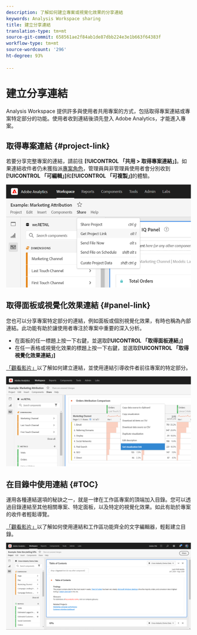 ```yaml
---
description: 了解如何建立專案或視覺化效果的分享連結
keywords: Analysis Workspace sharing
title: 建立分享連結
translation-type: tm+mt
source-git-commit: 658561ae2f84ab1de87dbb224e3e1b663f64383f
workflow-type: tm+mt
source-wordcount: '296'
ht-degree: 93%

---
```



# 建立分享連結

Analysis Workspace 提供許多與使用者共用專案的方式，包括取得專案連結或專案特定部分的功能。使用者收到連結後須先登入 Adobe Analytics，才能進入專案。

## 取得專案連結 {#project-link}

若要分享完整專案的連結，請前往 **[!UICONTROL 「共用 > 取得專案連結」]**。如果連結收件者仍未獲指派[專案角色](https://docs.adobe.com/content/help/zh-Hant/analytics/analyze/analysis-workspace/curate-share/share-projects.html)，管理員與非管理員使用者會分別收到&#x200B;**[!UICONTROL 「可編輯」]**&#x200B;和&#x200B;**[!UICONTROL 「可複製」]**&#x200B;的體驗。

![](assets/get-project-link.png)

## 取得面板或視覺化效果連結 {#panel-link}

您也可以分享專案特定部分的連結，例如面板或個別視覺化效果，有時也稱為內部連結。此功能有助於讓使用者專注於專案中重要的深入分析。

* 在面板的任一標題上按一下右鍵，並選取&#x200B;**[!UICONTROL 「取得面板連結」]**
* 在任一表格或視覺化效果的標題上按一下右鍵，並選取&#x200B;**[!UICONTROL 「取得視覺化效果連結」]**

[「觀看影片」](https://docs.adobe.com/content/help/en/analytics-learn/tutorials/analysis-workspace/visualizations/intra-linking-in-analysis-workspace.html)以了解如何建立連結，並使用連結引導收件者前往專案的特定部分。

![](assets/get-viz-link.png)

## 在目錄中使用連結 {#TOC}

運用各種連結選項的秘訣之一，就是一律在工作區專案的頂端加入目錄。您可以透過目錄連結至其他相關專案、特定面板，以及特定的視覺化效果。如此有助於專案的收件者輕鬆導覽。

[「觀看影片」](https://docs.adobe.com/content/help/en/analytics-learn/tutorials/analysis-workspace/navigating-workspace-projects/create-a-toc-in-analysis-workspace.html)以了解如何使用連結和工作區功能齊全的文字編輯器，輕鬆建立目錄。

![](assets/toc.png)